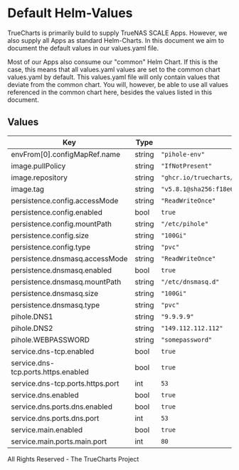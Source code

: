# Default Helm-Values

TrueCharts is primarily build to supply TrueNAS SCALE Apps.
However, we also supply all Apps as standard Helm-Charts. In this document we aim to document the default values in our values.yaml file.

Most of our Apps also consume our "common" Helm Chart.
If this is the case, this means that all values.yaml values are set to the common chart values.yaml by default. This values.yaml file will only contain values that deviate from the common chart.
You will, however, be able to use all values referenced in the common chart here, besides the values listed in this document.

## Values

| Key | Type | Default | Description |
|-----|------|---------|-------------|
| envFrom[0].configMapRef.name | string | `"pihole-env"` |  |
| image.pullPolicy | string | `"IfNotPresent"` |  |
| image.repository | string | `"ghcr.io/truecharts/pihole"` |  |
| image.tag | string | `"v5.8.1@sha256:f18e64d0fbd5948436e2e8f10973cdecdc0765975d090fe3b461bc9f9577a03d"` |  |
| persistence.config.accessMode | string | `"ReadWriteOnce"` |  |
| persistence.config.enabled | bool | `true` |  |
| persistence.config.mountPath | string | `"/etc/pihole"` |  |
| persistence.config.size | string | `"100Gi"` |  |
| persistence.config.type | string | `"pvc"` |  |
| persistence.dnsmasq.accessMode | string | `"ReadWriteOnce"` |  |
| persistence.dnsmasq.enabled | bool | `true` |  |
| persistence.dnsmasq.mountPath | string | `"/etc/dnsmasq.d"` |  |
| persistence.dnsmasq.size | string | `"100Gi"` |  |
| persistence.dnsmasq.type | string | `"pvc"` |  |
| pihole.DNS1 | string | `"9.9.9.9"` |  |
| pihole.DNS2 | string | `"149.112.112.112"` |  |
| pihole.WEBPASSWORD | string | `"somepassword"` |  |
| service.dns-tcp.enabled | bool | `true` |  |
| service.dns-tcp.ports.https.enabled | bool | `true` |  |
| service.dns-tcp.ports.https.port | int | `53` |  |
| service.dns.enabled | bool | `true` |  |
| service.dns.ports.dns.enabled | bool | `true` |  |
| service.dns.ports.dns.port | int | `53` |  |
| service.main.enabled | bool | `true` |  |
| service.main.ports.main.port | int | `80` |  |

All Rights Reserved - The TrueCharts Project

